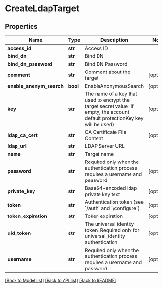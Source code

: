 # CreateLdapTarget

## Properties
Name | Type | Description | Notes
------------ | ------------- | ------------- | -------------
**access_id** | **str** | Access ID | 
**bind_dn** | **str** | Bind DN | 
**bind_dn_password** | **str** | Bind DN Password | 
**comment** | **str** | Comment about the target | [optional] 
**enable_anonym_search** | **bool** | EnableAnonymousSearch | [optional] 
**key** | **str** | The name of a key that used to encrypt the target secret value (if empty, the account default protectionKey key will be used) | [optional] 
**ldap_ca_cert** | **str** | CA Certificate File Content | [optional] 
**ldap_url** | **str** | LDAP Server URL | 
**name** | **str** | Target name | 
**password** | **str** | Required only when the authentication process requires a username and password | [optional] 
**private_key** | **str** | Base64-encoded ldap private key text | [optional] 
**token** | **str** | Authentication token (see &#x60;/auth&#x60; and &#x60;/configure&#x60;) | [optional] 
**token_expiration** | **str** | Token expiration | [optional] 
**uid_token** | **str** | The universal identity token, Required only for universal_identity authentication | [optional] 
**username** | **str** | Required only when the authentication process requires a username and password | [optional] 

[[Back to Model list]](../README.md#documentation-for-models) [[Back to API list]](../README.md#documentation-for-api-endpoints) [[Back to README]](../README.md)



